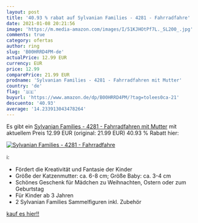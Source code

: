 ```yaml
---
layout: post
title: '40.93 % rabat auf Sylvanian Families - 4281 - Fahrradfahre'
date: 2021-01-08 20:21:56
image: 'https://m.media-amazon.com/images/I/51KJHOtPf7L._SL200_.jpg'
comments: true
category: ofertas
author: ring
slug: 'B00HRRD4PM-de'
actualPrice: 12.99 EUR
currency: EUR
price: 12.99
comparePrice: 21.99 EUR
prodname: 'Sylvanian Families - 4281 - Fahrradfahren mit Mutter'
country: 'de'
flag: '🇩🇪'
buyurl: 'https://www.amazon.de/dp/B00HRRD4PM/?tag=tolees0ca-21'
descuento: '40.93'
average: '14.233913043478264'
---
```


Es gibt ein [Sylvanian Families - 4281 - Fahrradfahren mit Mutter](https://www.amazon.de/dp/B00HRRD4PM/?tag=tolees0ca-21) mit aktuellem Preis 12.99 EUR (original: 21.99 EUR) 40.93 % Rabatt hier:

[![Sylvanian Families - 4281 - Fahrradfahre](https://m.media-amazon.com/images/I/51KJHOtPf7L._SL200_.jpg)](https://www.amazon.de/dp/B00HRRD4PM/?tag=tolees0ca-21)

ℹ️:

- Fördert die Kreativität und Fantasie der Kinder
- Größe der Katzenmutter: ca. 6-8 cm; Größe Baby: ca. 3-4 cm
- Schönes Geschenk für Mädchen zu Weihnachten, Ostern oder zum Geburtstag
- Für Kinder ab 3 Jahren
- 2 Sylvanian Families Sammelfiguren inkl. Zubehör

[kauf es hier!!](https://www.amazon.de/dp/B00HRRD4PM/?tag=tolees0ca-21)
